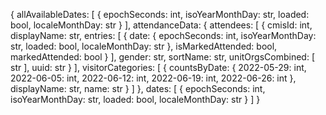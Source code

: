 {
  allAvailableDates: [
    {
      epochSeconds: int,
      isoYearMonthDay: str,
      loaded: bool,
      localeMonthDay: str
    }
  ],
  attendanceData: {
    attendees: [
      {
        cmisId: int,
        displayName: str,
        entries: [
          {
            date: {
              epochSeconds: int,
              isoYearMonthDay: str,
              loaded: bool,
              localeMonthDay: str
            },
            isMarkedAttended: bool,
            markedAttended: bool
          }
        ],
        gender: str,
        sortName: str,
        unitOrgsCombined: [
          str
        ],
        uuid: str
      }
    ],
    visitorCategories: [
      {
        countsByDate: {
          2022-05-29: int,
          2022-06-05: int,
          2022-06-12: int,
          2022-06-19: int,
          2022-06-26: int
        },
        displayName: str,
        name: str
      }
    ]
  },
  dates: [
    {
      epochSeconds: int,
      isoYearMonthDay: str,
      loaded: bool,
      localeMonthDay: str
    }
  ]
}